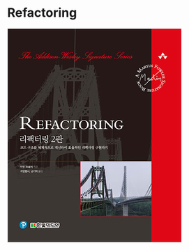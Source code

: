 # Refactoring

![Refactoring](https://github.com/sanghun219/Refactoring/blob/main/public/%EB%A6%AC%ED%8C%A9%ED%84%B0%EB%A7%81%20%EC%9D%B4%EB%AF%B8%EC%A7%80.jpg "Refactoring")